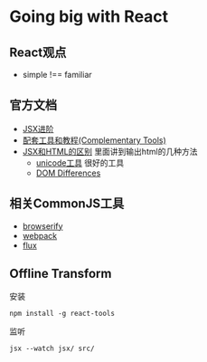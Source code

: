# Going big with React

## React观点

* simple !== familiar


## 官方文档

* [JSX进阶](http://facebook.github.io/react/docs/jsx-in-depth.html)
* [配套工具和教程(Complementary Tools)](https://github.com/facebook/react/wiki/Complementary-Tools)
* [JSX和HTML的区别](http://facebook.github.io/react/docs/jsx-gotchas.html) 里面讲到输出html的几种方法
   - [unicode工具](http://www.fileformat.info/info/unicode/char/search.htm) 很好的工具
   - [DOM Differences](http://facebook.github.io/react/docs/dom-differences.html)


## 相关CommonJS工具

* [browserify](http://browserify.org/)
* [webpack](http://webpack.github.io/)
* [flux](http://fluxxor.com/what-is-flux.html)


## Offline Transform

安装

```
npm install -g react-tools
```

监听

```
jsx --watch jsx/ src/
```